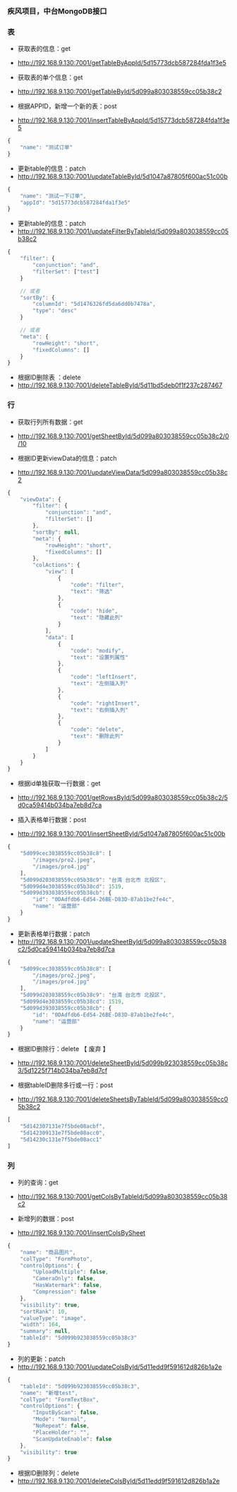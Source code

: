 ### 疾风项目，中台MongoDB接口

### 表
- 获取表的信息：get
- http://192.168.9.130:7001/getTableByAppId/5d15773dcb587284fda1f3e5

- 获取表的单个信息：get
- http://192.168.9.130:7001/getTableById/5d099a803038559cc05b38c2

- 根据APPID，新增一个新的表：post
- http://192.168.9.130:7001/insertTableByAppId/5d15773dcb587284fda1f3e5
``` javascript
{
    "name": "测试订单"
}
```

- 更新table的信息：patch
- http://192.168.9.130:7001/updateTableById/5d1047a87805f600ac51c00b
``` javascript
{
    "name": "测试一下订单",
    "appId": "5d15773dcb587284fda1f3e5"
}
```

- 更新table的信息：patch
- http://192.168.9.130:7001/updateFilterByTableId/5d099a803038559cc05b38c2
``` javascript
{
    "filter": {
        "conjunction": "and",
        "filterSet": ["test"]
    }

    // 或者
    "sortBy": {
        "columnId": "5d1476326fd5da6dd0b7478a",
        "type": "desc"
    }

    // 或者
    "meta": {
        "rowHeight": "short",
        "fixedColumns": []
    }
}
```

- 根据ID删除表 ：delete
- http://192.168.9.130:7001/deleteTableById/5d11bd5deb0f1f237c287467

### 行
- 获取行列所有数据：get
- http://192.168.9.130:7001/getSheetById/5d099a803038559cc05b38c2/0/10

- 根据ID更新viewData的信息：patch
- http://192.168.9.130:7001/updateViewData/5d099a803038559cc05b38c2
``` javascript
{
    "viewData": {
        "filter": {
            "conjunction": "and",
            "filterSet": []
        },
        "sortBy": null,
        "meta": {
            "rowHeight": "short",
            "fixedColumns": []
        },
        "colActions": {
            "view": [
                {
                    "code": "filter",
                    "text": "筛选"
                },
                {
                    "code": "hide",
                    "text": "隐藏此列"
                }
            ],
            "data": [
                {
                    "code": "modify",
                    "text": "设置列属性"
                },
                {
                    "code": "leftInsert",
                    "text": "左侧插入列"
                },
                {
                    "code": "rightInsert",
                    "text": "右侧插入列"
                },
                {
                    "code": "delete",
                    "text": "删除此列"
                }
            ]
        }
    }
}
```

- 根据id单独获取一行数据：get
- http://192.168.9.130:7001/getRowsById/5d099a803038559cc05b38c2/5d0ca59414b034ba7eb8d7ca

- 插入表格单行数据：post
- http://192.168.9.130:7001/insertSheetById/5d1047a87805f600ac51c00b
``` javascript
{
    "5d099cec3038559cc05b38c8": [
        "/images/pro2.jpeg",
        "/images/pro4.jpg"
    ],
    "5d099d203038559cc05b38c9": "台湾 台北市 北投区",
    "5d099d4e3038559cc05b38cd": 1519,
    "5d099d393038559cc05b38cb": {
        "id": "0DAdfdb6-Ed54-26BE-D83D-87ab1be2fe4c",
        "name": "运营部"
    }
}
```

- 更新表格单行数据：patch
- http://192.168.9.130:7001/updateSheetById/5d099a803038559cc05b38c2/5d0ca59414b034ba7eb8d7ca
``` javascript
{
    "5d099cec3038559cc05b38c8": [
        "/images/pro2.jpeg",
        "/images/pro4.jpg"
    ],
    "5d099d203038559cc05b38c9": "台湾 台北市 北投区",
    "5d099d4e3038559cc05b38cd": 1519,
    "5d099d393038559cc05b38cb": {
        "id": "0DAdfdb6-Ed54-26BE-D83D-87ab1be2fe4c",
        "name": "运营部"
    }
}
```

- 根据ID删除行：delete 【 废弃 】
- http://192.168.9.130:7001/deleteSheetById/5d099b923038559cc05b38c3/5d1225f714b034ba7eb8d7cf

- 根据tableID删除多行或一行：post
- http://192.168.9.130:7001/deleteSheetsByTableId/5d099a803038559cc05b38c2
``` javascript
[
    "5d142307131e7f5bde08acbf",
    "5d142309131e7f5bde08acc0",
    "5d14230c131e7f5bde08acc1"
]
```

### 列
- 列的查询：get
- http://192.168.9.130:7001/getColsByTableId/5d099a803038559cc05b38c2

- 新增列的数据：post
- http://192.168.9.130:7001/insertColsBySheet
``` javascript
{
    "name": "商品图片",
    "colType": "FormPhoto",
    "controlOptions": {
        "UploadMultiple": false,
        "CameraOnly": false,
        "HasWatermark": false,
        "Compression": false
    },
    "visibility": true,
    "sortRank": 10,
    "valueType": "image",
    "width": 164,
    "summary": null,
    "tableId": "5d099b923038559cc05b38c3"
}
```

- 列的更新：patch
- http://192.168.9.130:7001/updateColsById/5d11edd9f591612d826b1a2e
``` javascript
{
    "tableId": "5d099b923038559cc05b38c3",
    "name": "新增test",
    "colType": "FormTextBox",
    "controlOptions": {
        "InputByScan": false,
        "Mode": "Normal",
        "NoRepeat": false,
        "PlaceHolder": "",
        "ScanUpdateEnable": false
    },
    "visibility": true
}
```

- 根据ID删除列：delete
- http://192.168.9.130:7001/deleteColsById/5d11edd9f591612d826b1a2e

